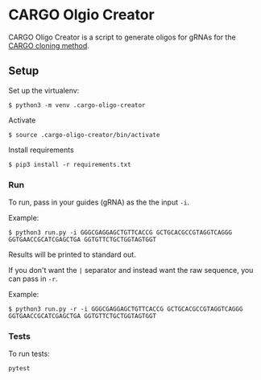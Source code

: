 # CARGO Olgio Creator

CARGO Oligo Creator is a script to generate oligos for gRNAs for the [CARGO cloning method](http://science.sciencemag.org/content/early/2018/01/24/science.aao3136/tab-figures-data).

## Setup

Set up the virtualenv:

```shell
$ python3 -m venv .cargo-oligo-creator
```

Activate

```shell
$ source .cargo-oligo-creator/bin/activate
```

Install requirements

```shell
$ pip3 install -r requirements.txt
```

### Run

To run, pass in your guides (gRNA) as the the input `-i`.

Example:

```shell
$ python3 run.py -i GGGCGAGGAGCTGTTCACCG GCTGCACGCCGTAGGTCAGGG GGTGAACCGCATCGAGCTGA GGTGTTCTGCTGGTAGTGGT
```

Results will be printed to standard out.

If you don't want the `|` separator and instead want the raw sequence, you can pass in `-r`.

Example:

```shell
$ python3 run.py -r -i GGGCGAGGAGCTGTTCACCG GCTGCACGCCGTAGGTCAGGG GGTGAACCGCATCGAGCTGA GGTGTTCTGCTGGTAGTGGT
```

### Tests

To run tests:

```shell
pytest
```
